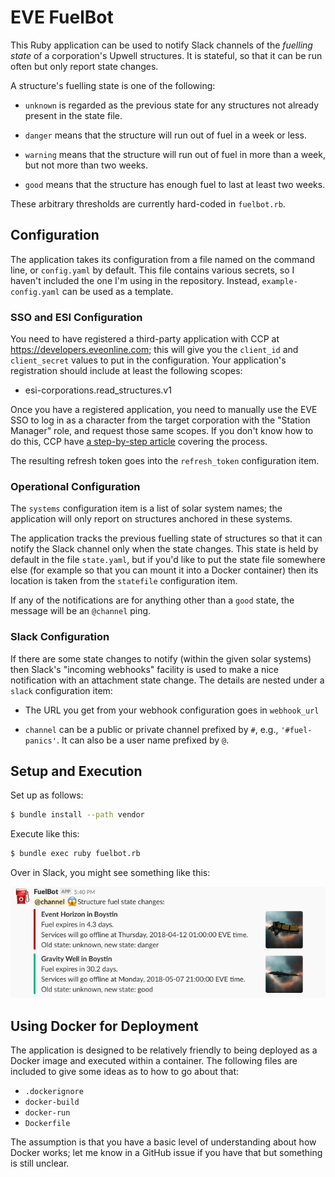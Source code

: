 # EVE FuelBot

This Ruby application can be used to notify Slack channels of the _fuelling
state_ of a corporation's Upwell structures. It is stateful, so that it can
be run often but only report state changes.

A structure's fuelling state is one of the following:

* `unknown` is regarded as the previous state for any structures not
  already present in the state file.

* `danger` means that the structure will run out of fuel in a week or less.

* `warning` means that the structure will run out of fuel in more than a week,
  but not more than two weeks.

* `good` means that the structure has enough fuel to last at least two weeks.

These arbitrary thresholds are currently hard-coded in `fuelbot.rb`.

## Configuration

The application takes its configuration from a file named on the command line,
or `config.yaml` by default. This file contains
various secrets, so I haven't included the one I'm using in the repository.
Instead, `example-config.yaml` can be used as a template.

### SSO and ESI Configuration

You need to have registered a third-party application with CCP
at <https://developers.eveonline.com>; this will give
you the `client_id` and `client_secret` values to put in the configuration.
Your application's registration should include at least the following scopes:

* esi-corporations.read_structures.v1

Once you have a registered application, you need to manually use the EVE SSO
to log in as a character from the target corporation with the "Station Manager"
role, and request those same scopes. If you don't know how to do this, CCP
have [a step-by-step article](https://developers.eveonline.com/blog/article/sso-to-authenticated-calls)
covering the process.

The resulting refresh token goes into the
`refresh_token` configuration item.

### Operational Configuration

The `systems` configuration item is a list of solar system names; the
application will only report on structures anchored in these systems.

The application tracks the previous fuelling state of structures so that it can
notify the Slack channel only when the state changes. This state is held by
default in the file `state.yaml`, but if you'd like to put the state file
somewhere else (for example so that you can mount it into a Docker container)
then its location is taken from the `statefile` configuration item.

If any of the notifications are for anything other than a `good` state,
the message will be an `@channel` ping.

### Slack Configuration

If there are some state changes to notify (within the given solar systems) then
Slack's "incoming webhooks" facility is used to make a nice notification with an
attachment state change. The details are nested under a `slack` configuration
item:

* The URL you get from your webhook configuration goes in `webhook_url`

* `channel` can be a public or private channel prefixed by `#`, e.g.,
  `'#fuel-panics'`. It can also be a user name prefixed by `@`.

## Setup and Execution

Set up as follows:

```bash
$ bundle install --path vendor
```

Execute like this:

```bash
$ bundle exec ruby fuelbot.rb
```

Over in Slack, you might see something like this:

![Slack notification from FuelBot](fuelbot.png)

## Using Docker for Deployment

The application is designed to be relatively friendly to being deployed
as a Docker image and executed within a container. The following files
are included to give some ideas as to how to go about that:

* `.dockerignore`
* `docker-build`
* `docker-run`
* `Dockerfile`

The assumption is that you have a basic level of understanding about how
Docker works; let me know in a GitHub issue if you have that but something
is still unclear.
